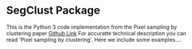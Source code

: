 # SegClust Package

This is the Python 3 code implementation from the Pixel sampling by clustering paper
[Github Link](https://)
For accuratte technical description you can read 'Pixel sampling by clustering'. Here we include some examples....
